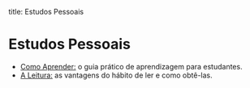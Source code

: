 title: Estudos Pessoais

# Estudos Pessoais

- [Como Aprender:](./como-aprender/) o guia prático de aprendizagem para estudantes.
- [A Leitura:](./a-leitura/) as vantagens do hábito de ler e como obtê-las.
